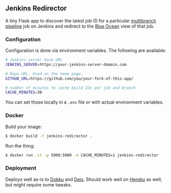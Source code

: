 ## Jenkins Redirector

A tiny Flask app to discover the latest job ID for a particular [multibranch pipeline][] job on Jenkins
and redirect to the [Blue Ocean][] view of that job.

### Configuration

Configuration is done via environment variables. The following are available:

```bash
# Jenkins server base URL
JENKINS_SERVER=https://your-jenkins-server-domain.com

# Repo URL. Used on the home page.
GITHUB_URL=https://github.com/you/your-fork-of-this-app/

# number of minutes to cache build IDs per job and branch
CACHE_MINUTES=30
```

You can set those locally in a `.env` file or with actual environment variables.

### Docker

Build your image:

```bash
$ docker build -t jenkins-redirector .
```

Run the thing:

```bash
$ docker run -it -p 5000:5000 -e CACHE_MINUTES=1 jenkins-redirector
```

### Deployment

Deploys well as-is to [Dokku][] and [Deis][]. Should work well on [Heroku][] as well, but might require some tweaks.

[multibranch pipeline]: https://jenkins.io/blog/2015/12/03/pipeline-as-code-with-multibranch-workflows-in-jenkins/
[Blue Ocean]: https://jenkins.io/projects/blueocean/
[Dokku]: http://dokku.viewdocs.io/dokku/
[Deis]: https://deis.com/
[Heroku]: https://www.heroku.com/
